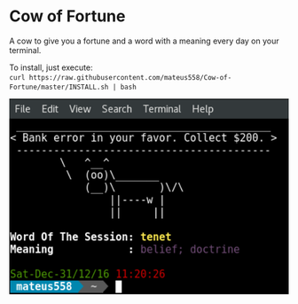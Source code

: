# Cow of Fortune
A cow to give you a fortune and a word with a meaning every day on your terminal.

To install, just execute:
<br> `curl https://raw.githubusercontent.com/mateus558/Cow-of-Fortune/master/INSTALL.sh | bash`
<br>
<p align="center">
  <img src="sample.png" width="600"/>
</p>

